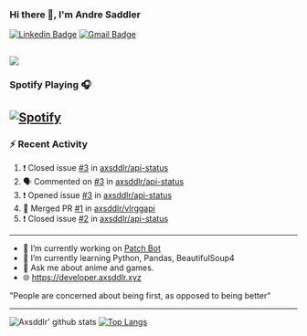 ### Hi there 👋, I'm Andre Saddler
[![Linkedin Badge](https://img.shields.io/badge/-andrexsaddler-blue?style=flat-square&logo=Linkedin&logoColor=white&link=https://www.linkedin.com/in/andrexsaddler/)](https://www.linkedin.com/in/andrexsaddler/)
[![Gmail Badge](https://img.shields.io/badge/-contact@rehkloos.com-c14438?style=flat-square&logo=Gmail&logoColor=white&link=mailto:contact@rehkloos.com)](mailto:contact@rehkloos.com)

![](https://komarev.com/ghpvc/?username=axsddlr&color=dc143c)
---
### Spotify Playing 🎧

[![Spotify](https://novatorem.rehkloos.vercel.app/api/spotify)](https://open.spotify.com/user/Rehkloos)
---

### :zap: Recent Activity

<!--START_SECTION:activity-->
1. ❗️ Closed issue [#3](https://github.com/axsddlr/api-status/issues/3) in [axsddlr/api-status](https://github.com/axsddlr/api-status)
2. 🗣 Commented on [#3](https://github.com/axsddlr/api-status/issues/3) in [axsddlr/api-status](https://github.com/axsddlr/api-status)
3. ❗️ Opened issue [#3](https://github.com/axsddlr/api-status/issues/3) in [axsddlr/api-status](https://github.com/axsddlr/api-status)
4. 🎉 Merged PR [#1](https://github.com/axsddlr/vlrggapi/pull/1) in [axsddlr/vlrggapi](https://github.com/axsddlr/vlrggapi)
5. ❗️ Closed issue [#2](https://github.com/axsddlr/api-status/issues/2) in [axsddlr/api-status](https://github.com/axsddlr/api-status)
<!--END_SECTION:activity-->

---

- 🔭 I’m currently working on [Patch Bot](https://github.com/axsddlr/patch_bot)
- 🌱 I’m currently learning Python, Pandas, BeautifulSoup4
- 💬 Ask me about anime and games.
- 🌐 https://developer.axsddlr.xyz

"People are concerned about being first, as opposed to being better"

---
![Axsddlr' github stats](https://github-readme-stats.vercel.app/api?username=axsddlr&count_private=true)
[![Top Langs](https://github-readme-stats.vercel.app/api/top-langs/?username=axsddlr&layout=compact)](https://github.com/anuraghazra/github-readme-stats)

